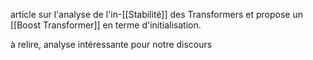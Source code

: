 article sur l'analyse de l'in-[[Stabilité]] des Transformers et propose un [[Boost Transformer]] en terme d'initialisation.

à relire, analyse intéressante pour notre discours